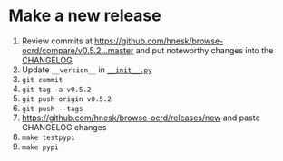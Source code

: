 
# Make a new release

1) Review commits at https://github.com/hnesk/browse-ocrd/compare/v0.5.2...master and put noteworthy changes into the [CHANGELOG](CHANGELOG.md) 
2) Update `__version__` in [`__init__.py`](ocrd_browser/__init__.py)
3) `git commit` 
4) `git tag -a v0.5.2` 
5) `git push origin v0.5.2`
6) `git push --tags`
7) https://github.com/hnesk/browse-ocrd/releases/new and paste CHANGELOG changes
8) `make testpypi`
9) `make pypi`
